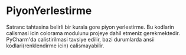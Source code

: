 # PiyonYerlestirme
Satranc tahtasina belirli bir kurala gore piyon yerlestirme.
Bu kodlarin calismasi icin colorama modulunu projeye dahil etmeniz gerekmektedir.
PyCharm'da calistirilmasi tavsiye edilir, bazi durumlarda ansii kodlari(renklendirme icin) calismayabilir.
